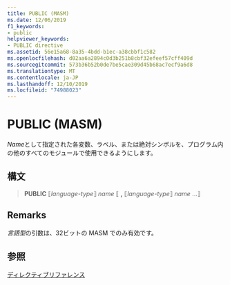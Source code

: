 ```yaml
---
title: PUBLIC (MASM)
ms.date: 12/06/2019
f1_keywords:
- public
helpviewer_keywords:
- PUBLIC directive
ms.assetid: 56e15a68-8a35-4bdd-b1ec-a38cbbf1c582
ms.openlocfilehash: d02aa6a2894c0d3b251b8cbf32efeef57cff409d
ms.sourcegitcommit: 573b36b52b0de7be5cae309d45b68ac7ecf9a6d8
ms.translationtype: MT
ms.contentlocale: ja-JP
ms.lasthandoff: 12/10/2019
ms.locfileid: "74988023"
---
```

# <a name="public-masm"></a>PUBLIC (MASM)

*Name*として指定された各変数、ラベル、または絶対シンボルを、プログラム内の他のすべてのモジュールで使用できるようにします。

## <a name="syntax"></a>構文

> **PUBLIC** ⟦*language-type*⟧ *name* ⟦ __,__ ⟦*language-type*⟧ *name* ...⟧

## <a name="remarks"></a>Remarks

*言語型*の引数は、32ビットの MASM でのみ有効です。

## <a name="see-also"></a>参照

[ディレクティブリファレンス](../../assembler/masm/directives-reference.md)
